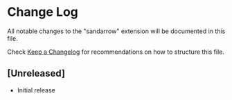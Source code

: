 # Change Log

All notable changes to the "sandarrow" extension will be documented in this file.

Check [Keep a Changelog](http://keepachangelog.com/) for recommendations on how to structure this file.

## [Unreleased]

- Initial release